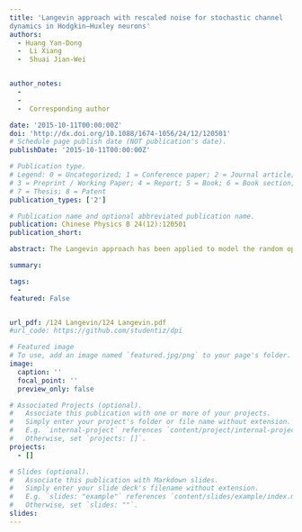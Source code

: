 ```yaml
---
title: 'Langevin approach with rescaled noise for stochastic channel
dynamics in Hodgkin–Huxley neurons'
authors:
  - Huang Yan-Dong
  -  Li Xiang
  -  Shuai Jian-Wei


author_notes:  
  -   
  -    
  -  Corresponding author

date: '2015-10-11T00:00:00Z'
doi: 'http://dx.doi.org/10.1088/1674-1056/24/12/120501'
# Schedule page publish date (NOT publication's date).
publishDate: '2015-10-11T00:00:00Z'

# Publication type.
# Legend: 0 = Uncategorized; 1 = Conference paper; 2 = Journal article;
# 3 = Preprint / Working Paper; 4 = Report; 5 = Book; 6 = Book section;
# 7 = Thesis; 8 = Patent
publication_types: ['2']

# Publication name and optional abbreviated publication name.
publication: Chinese Physics B 24(12):120501
publication_short: 

abstract: The Langevin approach has been applied to model the random open and closing dynamics of ion channels. It has long been known that the gate-based Langevin approach is not sufficiently accurate to reproduce the statistics of stochastic channel dynamics in Hodgkin-Huxley neurons. Here, we introduce a modified gate-based Langevin approach with rescaled noise strength to simulate stochastic channel dynamics. The rescaled independent gate and identical gate Langevin approaches improve the statistical results for the mean membrane voltage, inter-spike interval, and spike amplitude.

summary: 

tags:
  - 
featured: False


url_pdf: /124 Langevin/124 Langevin.pdf
#url_code: https://github.com/studentiz/dpi

# Featured image
# To use, add an image named `featured.jpg/png` to your page's folder.
image:
  caption: ''
  focal_point: ''
  preview_only: false

# Associated Projects (optional).
#   Associate this publication with one or more of your projects.
#   Simply enter your project's folder or file name without extension.
#   E.g. `internal-project` references `content/project/internal-project/index.md`.
#   Otherwise, set `projects: []`.
projects:
  - []

# Slides (optional).
#   Associate this publication with Markdown slides.
#   Simply enter your slide deck's filename without extension.
#   E.g. `slides: "example"` references `content/slides/example/index.md`.
#   Otherwise, set `slides: ""`.
slides:
---
```



